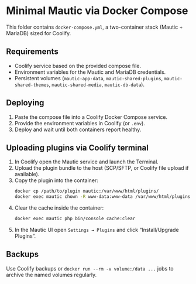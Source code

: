 # Minimal Mautic via Docker Compose

This folder contains `docker-compose.yml`, a two-container stack (Mautic + MariaDB) sized for Coolify.

## Requirements
- Coolify service based on the provided compose file.
- Environment variables for the Mautic and MariaDB credentials.
- Persistent volumes (`mautic-app-data`, `mautic-shared-plugins`, `mautic-shared-themes`, `mautic-shared-media`, `mautic-db-data`).

## Deploying
1. Paste the compose file into a Coolify Docker Compose service.
2. Provide the environment variables in Coolify (or `.env`).
3. Deploy and wait until both containers report healthy.

## Uploading plugins via Coolify terminal
1. In Coolify open the Mautic service and launch the Terminal.
2. Upload the plugin bundle to the host (SCP/SFTP, or Coolify file upload if available).
3. Copy the plugin into the container:
   ```bash
   docker cp /path/to/plugin mautic:/var/www/html/plugins/
   docker exec mautic chown -R www-data:www-data /var/www/html/plugins/
   ```
4. Clear the cache inside the container:
   ```bash
   docker exec mautic php bin/console cache:clear
   ```
5. In the Mautic UI open `Settings → Plugins` and click “Install/Upgrade Plugins”.

## Backups
Use Coolify backups or `docker run --rm -v volume:/data ...` jobs to archive the named volumes regularly.

